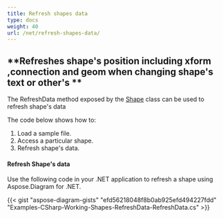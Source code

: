 ```yaml
---
title: Refresh shapes data
type: docs
weight: 40
url: /net/refresh-shapes-data/
---
```


## **Refreshes shape's position including xform ,connection and geom when changing shape's text or other's **
The RefreshData method exposed by the [Shape](http://www.aspose.com/api/net/diagram/aspose.diagram/shape) class can be used to refresh shape's data

The code below shows how to:

1. Load a sample file.
1. Access a particular shape.
1. Refresh shape's data.
#### **Refresh Shape's data**
Use the following code in your .NET application to refresh a shape using Aspose.Diagram for .NET.

{{< gist "aspose-diagram-gists" "efd56218048f8b0ab925efd494227fdd" "Examples-CSharp-Working-Shapes-RefreshData-RefreshData.cs" >}}

